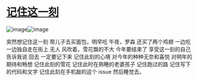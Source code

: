 # [记住这一刻](https://github.com/yihong0618/gitblog/issues/199)

![image](https://user-images.githubusercontent.com/15976103/103299262-128fc200-4a37-11eb-91a4-6f9725d0fbd1.jpeg)![image](https://user-images.githubusercontent.com/15976103/103299265-158ab280-4a37-11eb-8662-d541c439a643.jpeg)

突然想记住这一刻
帮儿子去买面包，明早吃
午夜，罗森
还买了两个鸡翅
一边吃一边独自走在街上
无人
风吹着，雪花飘的不大
今年要结束了
享受这一刻的自己
告诉我说
回去
一定要记下来
记住此刻的心境
对今年的种种无奈和喜悦
对明年的期待和畅想
记住此刻的雪花
记住此时在熟睡的老婆孩子
记住跑过的路
记住写下的代码和文字
记住此刻在手机敲的这个 issue
然后睡觉去。